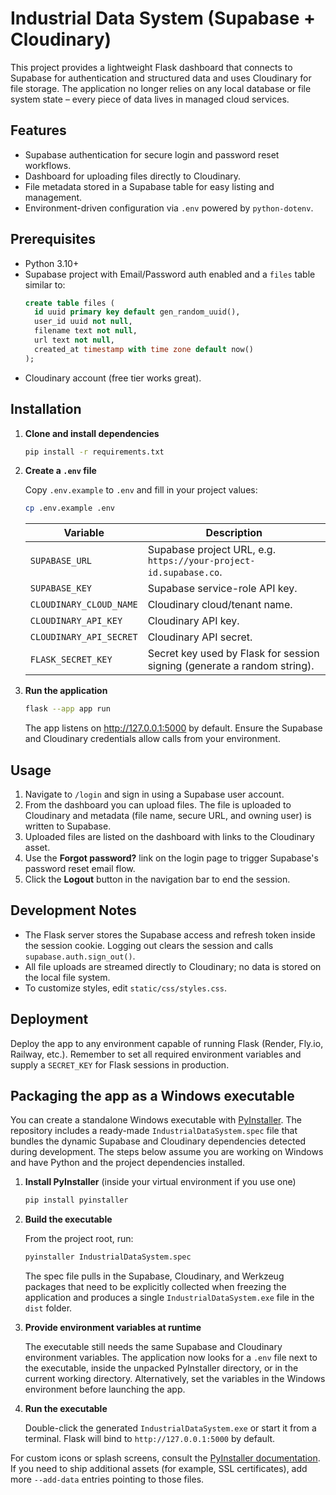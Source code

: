 # Industrial Data System (Supabase + Cloudinary)

This project provides a lightweight Flask dashboard that connects to Supabase for
authentication and structured data and uses Cloudinary for file storage. The
application no longer relies on any local database or file system state – every
piece of data lives in managed cloud services.

## Features

- Supabase authentication for secure login and password reset workflows.
- Dashboard for uploading files directly to Cloudinary.
- File metadata stored in a Supabase table for easy listing and management.
- Environment-driven configuration via `.env` powered by `python-dotenv`.

## Prerequisites

- Python 3.10+
- Supabase project with Email/Password auth enabled and a `files` table similar
  to:
  ```sql
  create table files (
    id uuid primary key default gen_random_uuid(),
    user_id uuid not null,
    filename text not null,
    url text not null,
    created_at timestamp with time zone default now()
  );
  ```
- Cloudinary account (free tier works great).

## Installation

1. **Clone and install dependencies**
   ```bash
   pip install -r requirements.txt
   ```

2. **Create a `.env` file**

   Copy `.env.example` to `.env` and fill in your project values:
   ```bash
   cp .env.example .env
   ```

   | Variable | Description |
   | --- | --- |
   | `SUPABASE_URL` | Supabase project URL, e.g. `https://your-project-id.supabase.co`. |
   | `SUPABASE_KEY` | Supabase service-role API key. |
   | `CLOUDINARY_CLOUD_NAME` | Cloudinary cloud/tenant name. |
   | `CLOUDINARY_API_KEY` | Cloudinary API key. |
   | `CLOUDINARY_API_SECRET` | Cloudinary API secret. |
   | `FLASK_SECRET_KEY` | Secret key used by Flask for session signing (generate a random string). |

3. **Run the application**

   ```bash
   flask --app app run
   ```

   The app listens on <http://127.0.0.1:5000> by default. Ensure the Supabase
   and Cloudinary credentials allow calls from your environment.

## Usage

1. Navigate to `/login` and sign in using a Supabase user account.
2. From the dashboard you can upload files. The file is uploaded to Cloudinary
   and metadata (file name, secure URL, and owning user) is written to Supabase.
3. Uploaded files are listed on the dashboard with links to the Cloudinary
   asset.
4. Use the **Forgot password?** link on the login page to trigger Supabase's
   password reset email flow.
5. Click the **Logout** button in the navigation bar to end the session.

## Development Notes

- The Flask server stores the Supabase access and refresh token inside the
  session cookie. Logging out clears the session and calls `supabase.auth.sign_out()`.
- All file uploads are streamed directly to Cloudinary; no data is stored on the
  local file system.
- To customize styles, edit `static/css/styles.css`.

## Deployment

Deploy the app to any environment capable of running Flask (Render, Fly.io,
Railway, etc.). Remember to set all required environment variables and supply a
`SECRET_KEY` for Flask sessions in production.

## Packaging the app as a Windows executable

You can create a standalone Windows executable with
[PyInstaller](https://pyinstaller.org/). The repository includes a ready-made
`IndustrialDataSystem.spec` file that bundles the dynamic Supabase and
Cloudinary dependencies detected during development. The steps below assume you
are working on Windows and have Python and the project dependencies installed.

1. **Install PyInstaller** (inside your virtual environment if you use one)

   ```bash
   pip install pyinstaller
   ```

2. **Build the executable**

   From the project root, run:

   ```bash
   pyinstaller IndustrialDataSystem.spec
   ```

   The spec file pulls in the Supabase, Cloudinary, and Werkzeug packages that
   need to be explicitly collected when freezing the application and produces a
   single `IndustrialDataSystem.exe` file in the `dist` folder.

3. **Provide environment variables at runtime**

   The executable still needs the same Supabase and Cloudinary environment
   variables. The application now looks for a `.env` file next to the
   executable, inside the unpacked PyInstaller directory, or in the current
   working directory. Alternatively, set the variables in the Windows
   environment before launching the app.

4. **Run the executable**

   Double-click the generated `IndustrialDataSystem.exe` or start it from a
   terminal. Flask will bind to `http://127.0.0.1:5000` by default.

For custom icons or splash screens, consult the [PyInstaller documentation](https://pyinstaller.org/en/stable/). If you
need to ship additional assets (for example, SSL certificates), add more
`--add-data` entries pointing to those files.
